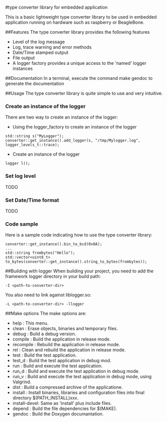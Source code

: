 
#type converter library for embedded application

This is a basic lightweight type converter library to be used in embedded application running on hardware such as raspberry or BeagleBone.

##Features
The type converter library provides the following features
* Level of the log message
* Log, trace warning and error methods
* Date/Time stamped output
* File output
* A logger factory provides a unique access to the 'named' logger instances

##Documentation
In a terminal, execute the command make gendoc to generate the documentation

##Usage
The type converter library is quite simple to use and very intuitive.

### Create an instance of the logger
There are two way to create an instance of the logger:
* Using the logger_factory to create an instance of the logger

```
std::string s("MyLogger");
converter::get_instance().add_logger(s, "/tmp/Mylogger.log", logger_levels_t::trace);
```

* Create an instance of the logger

```
logger l();
```

### Set log level
TODO

### Set Date/Time format
TODO

### Code sample
Here is a sample code indicating how to use the type converter library:

```
converter::get_instance().bin_to_bcd(0x0A);
...
std::string frombytes("Hello");
std::vector<uint8_t> to_bytes(converter::get_instance().string_to_bytes(frombytes));
```

##Building with logger
When building your project, you need to add the framework logger directory in your build path:

```
-I <path-to-converter-dir>
```

You also need to link against liblogger.so:

```
-L <path-to-converter-dir> -llogger
```

##Make options
The make options are:
  - help         : This menu.
  - clean        : Erase objects, binaries and temporary files.
  - debug        : Build a debug version.
  - compile      : Build the application in release mode.
  - recompile    : Rebuild the application in release mode.
  - rel          : Clean and rebuild the application in release mode.
  - test         : Build the test application.
  - test_d       : Build the test application in debug mod.
  - run          : Build and execute the test application.
  - run_d        : Build and execute the test application in debug mode.
  - run_v        : Build and execute the test application in debug mode, using Valgrind.
  - dist         : Build a compressed archive of the applicatione.
  - install      : Install binaries, libraries and configuration files into final directory $(PATH_INSTALL)xxx.
  - install-devel: Same as 'install' plus include files.
  - depend       : Build the file dependencies for $(MAKE).
  - gendoc       : Build the Doxygen documantation.

